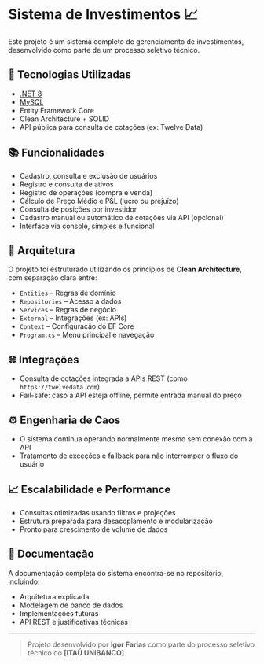 # Sistema de Investimentos 📈

Este projeto é um sistema completo de gerenciamento de investimentos, desenvolvido como parte de um processo seletivo técnico.

## 🚀 Tecnologias Utilizadas
- [.NET 8](https://dotnet.microsoft.com/en-us/)
- [MySQL](https://www.mysql.com/)
- Entity Framework Core
- Clean Architecture + SOLID
- API pública para consulta de cotações (ex: Twelve Data)

## 📚 Funcionalidades
- Cadastro, consulta e exclusão de usuários
- Registro e consulta de ativos
- Registro de operações (compra e venda)
- Cálculo de Preço Médio e P&L (lucro ou prejuízo)
- Consulta de posições por investidor
- Cadastro manual ou automático de cotações via API (opcional)
- Interface via console, simples e funcional

## 🧠 Arquitetura
O projeto foi estruturado utilizando os princípios de **Clean Architecture**, com separação clara entre:

- `Entities` – Regras de domínio  
- `Repositories` – Acesso a dados  
- `Services` – Regras de negócio  
- `External` – Integrações (ex: APIs)  
- `Context` – Configuração do EF Core  
- `Program.cs` – Menu principal e navegação  

## 🌐 Integrações
- Consulta de cotações integrada a APIs REST (como `https://twelvedata.com`)
- Fail-safe: caso a API esteja offline, permite entrada manual do preço

## ⚙️ Engenharia de Caos
- O sistema continua operando normalmente mesmo sem conexão com a API
- Tratamento de exceções e fallback para não interromper o fluxo do usuário

## 📈 Escalabilidade e Performance
- Consultas otimizadas usando filtros e projeções
- Estrutura preparada para desacoplamento e modularização
- Pronto para crescimento de volume de dados

## 📄 Documentação
A documentação completa do sistema encontra-se no repositório, incluindo:

- Arquitetura explicada
- Modelagem de banco de dados
- Implementações futuras
- API REST e justificativas técnicas



---

> Projeto desenvolvido por **Igor Farias** como parte do processo seletivo técnico do **[ITAÚ UNIBANCO]**.
